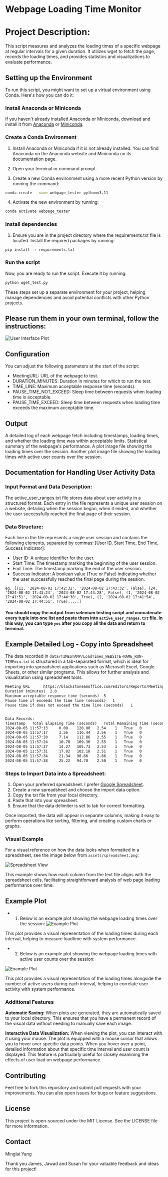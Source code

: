 # Webpage Loading Time Monitor

# Project Description: 
This script measures and analyzes the loading times of a specific webpage at regular intervals for a given duration. It utilizes wget to fetch the page, records the loading times, and provides statistics and visualizations to evaluate performance.

## Setting up the Environment

To run this script, you might want to set up a virtual environment using Conda. Here's how you can do it:

### Install Anaconda or Miniconda

If you haven't already installed Anaconda or Miniconda, download and install it from [Anaconda](https://www.anaconda.com/products/individual) or [Miniconda](https://docs.conda.io/en/latest/miniconda.html).

### Create a Conda Environment


1. Install Anaconda or Miniconda if it is not already installed. You can find Anaconda on the Anaconda website and Miniconda on its documentation page.

2. Open your terminal or command prompt.

3. Create a new Conda environment using a more recent Python version by running the command:
```bash
conda create --name webpage_tester python=3.11
```

4. Activate the new environment by running:
```bash
conda activate webpage_tester
```


### Install dependencies
1. Ensure you are in the project directory where the requirements.txt file is located. Install the required packages by running:
```bash 
pip install -r requirements.txt
```

### Run the script
Now, you are ready to run the script. Execute it by running:
```bash 
python wget_test.py
```


These steps set up a separate environment for your project, helping manage dependencies and avoid potential conflicts with other Python projects.

## Please run them in your own terminal, follow the instructions:
![User Interface Plot](assets/user.png)


## Configuration
You can adjust the following parameters at the start of the script:

* MeetingURL: URL of the webpage to test.
* DURATION_MINUTES: Duration in minutes for which to run the test.
* TIME_LINE: Maximum acceptable response time (seconds).
* PAUSE_TIME_NOT_EXCEED: Sleep time between requests when loading time is acceptable.
* PAUSE_TIME_EXCEED: Sleep time between requests when loading time exceeds the maximum acceptable time.

## Output
A detailed log of each webpage fetch including timestamps, loading times, and whether the loading time was within acceptable limits.
Statistical summary of the webpage's performance.
A plot image file showing the loading times over the session.
Another plot image file showing the loading times with active user counts over the session.

## Documentation for Handling User Activity Data

### Input Format and Data Description:

The active_user_ranges.txt file stores data about user activity in a structured format. Each entry in the file represents a unique user session on a website, detailing when the session began, when it ended, and whether the user successfully reached the final page of their session.

### Data Structure:

Each line in the file represents a single user session and contains the following elements, separated by commas: [User ID, Start Time, End Time, Success Indicator]:

* User ID: A unique identifier for the user.
* Start Time: The timestamp marking the beginning of the user session.
* End Time: The timestamp marking the end of the user session.
* Success Indicator: A boolean value (True or False) indicating whether the user successfully reached the final page during the session.
```
eg. [(11, '2024-08-02 17:42:32', '2024-08-02 17:43:32', False), (24, '2024-08-02 17:43:24', '2024-08-02 17:44:28', False), (1, '2024-08-02 17:41:51', '2024-08-02 17:44:38', True), (2, '2024-08-02 17:41:54', '2024-08-02 17:44:51', True),....]
```
#### You should copy the output from selenium testing script and concatenate every tuple into one list and paste them into `active_user_ranges.txt` file. In this way, you can type `yes` after you copy all the data and return to terminal.

## Example Detailed Log - Copy into Spreadsheet

The data recorded in `data/TIMESTAMP/LoadTimes_WEBSITE-NAME_RUN-TIMEmin.txt` is structured in a tab-separated format, which is ideal for importing into spreadsheet applications such as Microsoft Excel, Google Sheets, or other similar programs. This allows for further analysis and visualization using spreadsheet tools.

```txt
Meeting URL 	 https://blackstoneamoffice.com/editors/Reports/MeetingStatusReport.aspx?meetingid=2873 
Duration (minutes) 	2.0
Maximum acceptable response time (seconds) 	5
Pause time if exceeds the time line (seconds) 	1
Pause time if does not exceed the time line (seconds) 	1


Data Records: 
Timestamp 	Total Elapsing Time (seconds) 	Total Remaining Time (seconds) 	Loading Times (seconds) 	Pause Each Request (seconds) 	IS ACCEPTABLE? 	Total Counts of Exceeding Time Line
2024-08-05 11:57:13 	0.00 	120.00 	 2.54 	 1 	 True	0 
2024-08-05 11:57:17 	3.56 	116.44 	 2.56 	 1 	 True	0 
2024-08-05 11:57:20 	7.14 	112.86 	 2.55 	 1 	 True	0 
2024-08-05 11:57:24 	10.70 	109.30 	 2.55 	 1 	 True	0 
2024-08-05 11:57:27 	14.27 	105.73 	 2.53 	 1 	 True	0 
2024-08-05 11:57:31 	17.82 	102.18 	 2.51 	 1 	 True	0 
2024-08-05 11:57:34 	21.34 	98.66 	 2.86 	 1 	 True	0 
2024-08-05 11:57:38 	25.22 	94.78 	 2.50 	 1 	 True	0 

```
### Steps to Import Data into a Spreadsheet:
1. Open your preferred spreadsheet. I prefer [Google Spreadsheet](https://docs.google.com/spreadsheets/u/0/?pli=1&tgif=d).
2. Create a new spreadsheet and choose the import data option.
3. Copy the txt file from your local directory.
4. Paste that into your spreasheet.
5. Ensure that the data delimiter is set to tab for correct formatting.

Once imported, the data will appear in separate columns, making it easy to perform operations like sorting, filtering, and creating custom charts or graphs.

### Visual Example
For a visual reference on how the data looks when formatted in a spreadsheet, see the image below from `assets/spreadsheet.png`:

![Spreadsheet View](assets/spreadsheet.png)

This example shows how each column from the text file aligns with the spreadsheet cells, facilitating straightforward analysis of web page loading performance over time.


## Example Plot
* 1. Below is an example plot showing the webpage loading times over the session:
![Example Plot](assets/plot_example_loadtime.png)

This plot provides a visual representation of the loading times during each interval, helping to measure loadtime with system performance.

* 2. Below is an example plot showing the webpage loading times with active user counts over the session:

![Example Plot](assets/plot_example.png)

This plot provides a visual representation of the loading times alongside the number of active users during each interval, helping to correlate user activity with system performance.

### Additional Features

**Automatic Saving:**
When plots are generated, they are automatically saved to your local directory. This ensures that you have a permanent record of the visual data without needing to manually save each image.

**Interactive Data Visualization:**
When viewing the plot, you can interact with it using your mouse. The plot is equipped with a mouse cursor that allows you to hover over specific data points. When you hover over a point, detailed information about that specific time interval and user count is displayed. This feature is particularly useful for closely examining the effects of user load on webpage performance.


## Contributing
Feel free to fork this repository and submit pull requests with your improvements. You can also open issues for bugs or feature suggestions.

## License
This project is open-sourced under the MIT License. See the LICENSE file for more information.

## Contact
Minglai Yang

Thank you James, Jawad and Susan for your valuable feedback and ideas for this project!